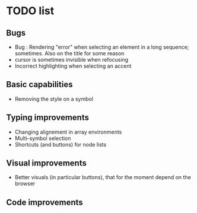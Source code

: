 # TODO list

## Bugs
- Bug : Rendering "error" when selecting an element in a long sequence; sometimes. Also on the title for some reason
- cursor is sometimes invisible when refocusing
- Incorrect highlighting when selecting an accent

## Basic capabilities
- Removing the style on a symbol

## Typing improvements
- Changing alignement in array environments
- Multi-symbol selection
- Shortcuts (and buttons) for node lists

## Visual improvements
- Better visuals (in particular buttons), that for the moment depend on the browser

## Code improvements
